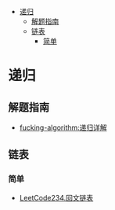 <!-- TOC -->

- [递归](#递归)
  - [解题指南](#解题指南)
  - [链表](#链表)
    - [简单](#简单)

<!-- /TOC -->
# 递归
## 解题指南
- [fucking-algorithm:递归详解](https://labuladong.gitbook.io/algo/suan-fa-si-wei-xi-lie/di-gui-xiang-jie)
## 链表
### 简单
- [LeetCode234.回文链表](https://leetcode-cn.com/problems/palindrome-linked-list/)
